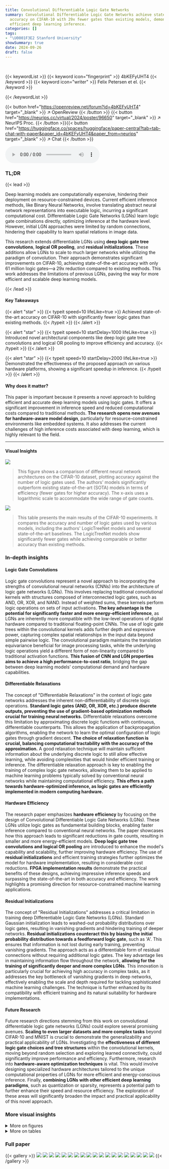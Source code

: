 ```yaml
---
title: Convolutional Differentiable Logic Gate Networks
summary: Convolutional Differentiable Logic Gate Networks achieve state-of-the-art
  accuracy on CIFAR-10 with 29x fewer gates than existing models, demonstrating highly
  efficient deep learning inference.
categories: []
tags:
- "\U0001F3E2 Stanford University"
showSummary: true
date: 2024-09-26
draft: false
---
```


<br>

{{< keywordList >}}
{{< keyword icon="fingerprint" >}} 4bKEFyUHT4 {{< /keyword >}}
{{< keyword icon="writer" >}} Felix Petersen et el. {{< /keyword >}}
 
{{< /keywordList >}}

{{< button href="https://openreview.net/forum?id=4bKEFyUHT4" target="_blank" >}}
↗ OpenReview
{{< /button >}}
{{< button href="https://neurips.cc/virtual/2024/poster/96650" target="_blank" >}}
↗ NeurIPS Proc.
{{< /button >}}{{< button href="https://huggingface.co/spaces/huggingface/paper-central?tab=tab-chat-with-paper&paper_id=4bKEFyUHT4&paper_from=neurips" target="_blank" >}}
↗ Chat
{{< /button >}}



<audio controls>
    <source src="https://ai-paper-reviewer.com/4bKEFyUHT4/podcast.wav" type="audio/wav">
    Your browser does not support the audio element.
</audio>


### TL;DR


{{< lead >}}

Deep learning models are computationally expensive, hindering their deployment on resource-constrained devices.  Current efficient inference methods, like Binary Neural Networks, involve translating abstract neural network representations into executable logic, incurring a significant computational cost.  Differentiable Logic Gate Networks (LGNs) learn logic gate combinations directly, optimizing inference at the hardware level. However, initial LGN approaches were limited by random connections, hindering their capability to learn spatial relations in image data.

This research extends differentiable LGNs using **deep logic gate tree convolutions**, **logical OR pooling**, and **residual initializations**.  These additions allow LGNs to scale to much larger networks while utilizing the paradigm of convolution.  Their approach demonstrates significant improvements on CIFAR-10, achieving state-of-the-art accuracy with only 61 million logic gates—a 29x reduction compared to existing methods.  This work addresses the limitations of previous LGNs, paving the way for more efficient and scalable deep learning models.

{{< /lead >}}


#### Key Takeaways

{{< alert "star" >}}
{{< typeit speed=10 lifeLike=true >}} Achieved state-of-the-art accuracy on CIFAR-10 with significantly fewer logic gates than existing methods. {{< /typeit >}}
{{< /alert >}}

{{< alert "star" >}}
{{< typeit speed=10 startDelay=1000 lifeLike=true >}} Introduced novel architectural components like deep logic gate tree convolutions and logical OR pooling to improve efficiency and accuracy. {{< /typeit >}}
{{< /alert >}}

{{< alert "star" >}}
{{< typeit speed=10 startDelay=2000 lifeLike=true >}} Demonstrated the effectiveness of the proposed approach on various hardware platforms, showing a significant speedup in inference. {{< /typeit >}}
{{< /alert >}}

#### Why does it matter?
This paper is important because it presents a novel approach to building efficient and accurate deep learning models using logic gates.  It offers a significant improvement in inference speed and reduced computational costs compared to traditional methods. **The research opens new avenues for hardware-aware model design**, particularly for resource-constrained environments like embedded systems.  It also addresses the current challenges of high inference costs associated with deep learning, which is highly relevant to the field.

------
#### Visual Insights



![](https://ai-paper-reviewer.com/4bKEFyUHT4/figures_0_1.jpg)

> This figure shows a comparison of different neural network architectures on the CIFAR-10 dataset, plotting accuracy against the number of logic gates used.  The authors' models significantly outperform existing state-of-the-art (SOTA) models in terms of efficiency (fewer gates for higher accuracy). The x-axis uses a logarithmic scale to accommodate the wide range of gate counts.





![](https://ai-paper-reviewer.com/4bKEFyUHT4/tables_7_1.jpg)

> This table presents the main results of the CIFAR-10 experiments.  It compares the accuracy and number of logic gates used by various models, including the authors' LogicTreeNet models and several state-of-the-art baselines.  The LogicTreeNet models show significantly fewer gates while achieving comparable or better accuracy than existing methods.





### In-depth insights


#### Logic Gate Convolutions
Logic gate convolutions represent a novel approach to incorporating the strengths of convolutional neural networks (CNNs) into the architecture of logic gate networks (LGNs).  This involves replacing traditional convolutional kernels with structures composed of interconnected logic gates, such as AND, OR, XOR, and NAND.  Instead of weighted sums, these kernels perform logic operations on sets of input activations.  **The key advantage is the potential for significantly faster and more energy-efficient inference**, as LGNs are inherently more compatible with the low-level operations of digital hardware compared to traditional floating-point CNNs. The use of logic gate trees within the convolutional kernels adds further depth and expressive power, capturing complex spatial relationships in the input data beyond simple pairwise logic.  The convolutional paradigm maintains the translation equivariance beneficial for image processing tasks, while the underlying logic operations yield a different form of non-linearity compared to traditional activation functions.  **This fusion of CNN and LGN properties aims to achieve a high performance-to-cost ratio**, bridging the gap between deep learning models' computational demand and hardware capabilities.

#### Differentiable Relaxations
The concept of "Differentiable Relaxations" in the context of logic gate networks addresses the inherent non-differentiability of discrete logic operations.  **Standard logic gates (AND, OR, XOR, etc.) produce discrete outputs, preventing the use of gradient-based optimization methods crucial for training neural networks.** Differentiable relaxations overcome this limitation by approximating discrete logic functions with continuous, differentiable counterparts. This allows the application of backpropagation algorithms, enabling the network to learn the optimal configuration of logic gates through gradient descent.  **The choice of relaxation function is crucial, balancing computational tractability with the accuracy of the approximation.**  A good relaxation technique will maintain sufficient information about the underlying discrete logic to still allow effective learning, while avoiding complexities that would hinder efficient training or inference.  The differentiable relaxation approach is key to enabling the training of complex logic gate networks, allowing them to be applied to machine learning problems typically solved by conventional neural networks while maintaining computational efficiency. **This offers a path towards hardware-optimized inference, as logic gates are efficiently implemented in modern computing hardware.**

#### Hardware Efficiency
The research paper emphasizes **hardware efficiency** by focusing on the design of Convolutional Differentiable Logic Gate Networks (LGNs).  These LGNs utilize logic gates as fundamental building blocks, enabling faster inference compared to conventional neural networks. The paper showcases how this approach leads to significant reductions in gate counts, resulting in smaller and more energy-efficient models.  **Deep logic gate tree convolutions and logical OR pooling** are introduced to enhance the model's capability and scalability, further improving hardware efficiency.  The use of **residual initializations** and efficient training strategies further optimizes the model for hardware implementation, resulting in considerable cost reductions.  **FPGA implementation results** demonstrate the practical benefits of these designs, achieving impressive inference speeds and surpassing the state-of-the-art in both accuracy and efficiency.  The work highlights a promising direction for resource-constrained machine learning applications.

#### Residual Initializations
The concept of "Residual Initializations" addresses a critical limitation in training deep Differentiable Logic Gate Networks (LGNs).  Standard Gaussian initialization leads to washed-out probability distributions over logic gates, resulting in vanishing gradients and hindering training of deeper networks. **Residual initializations counteract this by biasing the initial probability distribution towards a feedforward logic gate**, such as 'A'. This ensures that information is not lost during early training, preventing vanishing gradients.  The approach acts as a differentiable form of residual connections without requiring additional logic gates.  The key advantage lies in maintaining information flow throughout the network, **allowing for the training of significantly deeper and more complex LGNs**. This innovation is particularly crucial for achieving high accuracy in complex tasks, as it addresses the key bottleneck of vanishing gradients in deep networks, effectively enabling the scale and depth required for tackling sophisticated machine learning challenges.  The technique is further enhanced by its compatibility with efficient training and its natural suitability for hardware implementations.

#### Future Research
Future research directions stemming from this work on convolutional differentiable logic gate networks (LGNs) could explore several promising avenues. **Scaling to even larger datasets and more complex tasks** beyond CIFAR-10 and MNIST is crucial to demonstrate the generalizability and practical applicability of LGNs.  Investigating the **effectiveness of different logic gate choices and tree structures** within the convolutional kernels, moving beyond random selection and exploring learned connectivity, could significantly improve performance and efficiency.  Furthermore, research into **hardware-aware optimization techniques** is vital. This would involve designing specialized hardware architectures tailored to the unique computational properties of LGNs for more efficient and energy-conscious inference.  Finally, **combining LGNs with other efficient deep learning paradigms**, such as quantization or sparsity, represents a potential path to further enhance their speed and resource efficiency.  The exploration of these areas will significantly broaden the impact and practical applicability of this novel approach.


### More visual insights

<details>
<summary>More on figures
</summary>


![](https://ai-paper-reviewer.com/4bKEFyUHT4/figures_1_1.jpg)

> This figure illustrates the architecture of a randomly connected Logic Gate Network (LGN).  Each node in the network represents a single logic gate (e.g., AND, NAND, XOR). The network's function is determined by the choice of logic gate at each node and the connections between them.  The bottom part of the diagram shows that during training, the network learns the optimal combination of logic gates for each node by selecting from a distribution of 16 possible gates.  The example given in the figure shows how an LGN processes binary inputs representing image pixels (of a panda and a polar bear) to classify them.


![](https://ai-paper-reviewer.com/4bKEFyUHT4/figures_2_1.jpg)

> This figure compares the conventional convolutional neural networks with the proposed convolutional logic gate networks.  The left side (a) shows a conventional CNN where kernel weights are summed. The right side (b) shows the proposed convolutional logic gate network which uses logic gates (f1, f2, f3) instead of weighted sums.  Both illustrations depict shared weights/logic gate choices across kernel placements for spatial efficiency. Only one input and output channel is shown for clarity.


![](https://ai-paper-reviewer.com/4bKEFyUHT4/figures_3_1.jpg)

> This figure shows the activation level during training for three different scenarios: with pre-or-pooling, with post-or-pooling, and without or-pooling. It demonstrates that, even without explicit regularization, training implicitly leads to the activation levels of the no-or-pooling scenario when using or-pooling.


![](https://ai-paper-reviewer.com/4bKEFyUHT4/figures_4_1.jpg)

> This figure compares the architecture of conventional convolutional neural networks (CNNs) with the proposed convolutional logic gate networks (CLGNs).  In CNNs, each kernel performs a weighted sum of the inputs, while in CLGNs, kernels consist of binary logic gates (f1, f2, f3) arranged in a tree structure. The weights in CNNs are replaced by the choices of logic gates in CLGNs, which are learned during training. The figure highlights that the logic gate choices are shared across different locations within the image, mimicking the weight sharing in CNNs. The simplified representation uses a single input and output channel for clarity.


![](https://ai-paper-reviewer.com/4bKEFyUHT4/figures_5_1.jpg)

> This figure shows the architecture of the LogicTreeNet used in the paper.  It's a convolutional neural network specifically designed for efficient inference using logic gates. The architecture consists of convolutional blocks, each containing logic gate trees, followed by or-pooling layers to reduce dimensionality.  The final layers are fully connected using randomly connected logic gates, ultimately leading to a group sum for classification. The diagram visually depicts the structure, highlighting the learnable logic gates (circles) and fixed or-gates.


![](https://ai-paper-reviewer.com/4bKEFyUHT4/figures_9_1.jpg)

> This figure shows the trade-off between the number of logic gates and accuracy on the CIFAR-10 dataset.  The plot compares the performance of the proposed Convolutional Differentiable Logic Gate Networks (CDLGNs) with several state-of-the-art (SOTA) baselines.  The authors' models significantly outperform the existing methods, achieving higher accuracy with considerably fewer logic gates. The x-axis is logarithmic, highlighting the substantial efficiency gains.


![](https://ai-paper-reviewer.com/4bKEFyUHT4/figures_9_2.jpg)

> This figure compares the distribution of logic gates chosen during training for a MNIST model using two different initialization methods: Gaussian and Residual. Each cell in the heatmaps represents the probability of a specific logic gate being selected for a particular layer and gate position.  The Gaussian initialization shows a more uniform distribution across the gates in most layers, indicating a less biased training process.  In contrast, the Residual initialization demonstrates a strong bias towards the identity gate ('A') in many layers, potentially stemming from the intentional bias used in this initialization method to improve training stability and mitigate vanishing gradients. The color intensity represents the probability; darker colors mean lower probability.


![](https://ai-paper-reviewer.com/4bKEFyUHT4/figures_15_1.jpg)

> This figure shows the architecture of the LogicTreeNet model for CIFAR-10.  The architecture is composed of convolutional blocks with or-pooling layers, followed by randomly connected layers and a group sum for classification.  Each block reduces the spatial size of the feature maps. The figure highlights the use of logic gate trees, where circles represent learnable logic gates, while the logical OR gates for pooling are fixed.  The training process involves learning the probability distributions over logic gates using a softmax function and applying a continuous maximum t-conorm relaxation to the fixed OR gates.


![](https://ai-paper-reviewer.com/4bKEFyUHT4/figures_15_2.jpg)

> This figure shows the training and testing accuracy curves for a convolutional LGN model trained on the CIFAR-10 dataset.  Three curves are presented: training accuracy in inference mode (discretized), testing accuracy in inference mode (discretized), and testing accuracy during differentiable training. The plot highlights that the discrepancy between differentiable training accuracy and inference accuracy is minimal towards the end of training, indicating a successful relaxation and discretization process.


![](https://ai-paper-reviewer.com/4bKEFyUHT4/figures_16_1.jpg)

> This figure shows the results of an ablation study on the hyperparameter z3, which controls the strength of the residual initialization in an MNIST model.  The x-axis represents different values of z3, and the y-axis shows the corresponding test accuracy. The plot reveals that the model performs well when z3 is greater than or equal to 2, achieving high accuracy around z3=5.  Values of z3 below 2 lead to significantly lower accuracy. The error bars represent the average over 5 different random seeds used for training, indicating the variability in performance.


</details>




<details>
<summary>More on tables
</summary>


![](https://ai-paper-reviewer.com/4bKEFyUHT4/tables_7_2.jpg)
> This table compares the inference time per image on a Xilinx VU13P FPGA for various methods on the CIFAR-10 dataset.  The time is the bottleneck of data transfer to FPGA.  The methods compared include FINN CNV, RebNet (with one and two residual blocks), Zhao et al., FBNA CNV, FracBNN, TrueNorth, and three different sizes of the LogicTreeNet model (S, M, and B).  Note that TrueNorth uses an ASIC instead of an FPGA.

![](https://ai-paper-reviewer.com/4bKEFyUHT4/tables_8_1.jpg)
> This table presents the results of the MNIST experiments, comparing the proposed LogicTreeNet models to various existing state-of-the-art methods.  It shows the accuracy, number of logic gates used, and FPGA inference time for each method. The table highlights the superior efficiency and accuracy of the LogicTreeNet models compared to other approaches in terms of both accuracy and the number of gates used, which is directly proportional to hardware costs.

![](https://ai-paper-reviewer.com/4bKEFyUHT4/tables_8_2.jpg)
> This table shows the accuracy variations observed across multiple runs of different MNIST models (S, M, and L).  The variations are presented as mean accuracy ± standard deviation, highlighting the impact of random initialization and fixed connectivity on model performance.

![](https://ai-paper-reviewer.com/4bKEFyUHT4/tables_8_3.jpg)
> This ablation study analyzes the impact of different architectural components of the LogicTreeNet model on its performance. The table shows the accuracy achieved with various combinations of architectural elements, including the use of trees, residual initializations, or-pooling, weight decay, and the number of input channels.  The study demonstrates the importance of each element for the model's success.

![](https://ai-paper-reviewer.com/4bKEFyUHT4/tables_14_1.jpg)
> This table shows the hyperparameters used for training different models on CIFAR-10 and MNIST datasets.  It lists the softmax temperature, learning rate, weight decay, batch size, output gate factor, number of input bits, number of outputs per class, and the maximum attainable class score for each model.

</details>




### Full paper

{{< gallery >}}
<img src="https://ai-paper-reviewer.com/4bKEFyUHT4/1.png" class="grid-w50 md:grid-w33 xl:grid-w25" />
<img src="https://ai-paper-reviewer.com/4bKEFyUHT4/2.png" class="grid-w50 md:grid-w33 xl:grid-w25" />
<img src="https://ai-paper-reviewer.com/4bKEFyUHT4/3.png" class="grid-w50 md:grid-w33 xl:grid-w25" />
<img src="https://ai-paper-reviewer.com/4bKEFyUHT4/4.png" class="grid-w50 md:grid-w33 xl:grid-w25" />
<img src="https://ai-paper-reviewer.com/4bKEFyUHT4/5.png" class="grid-w50 md:grid-w33 xl:grid-w25" />
<img src="https://ai-paper-reviewer.com/4bKEFyUHT4/6.png" class="grid-w50 md:grid-w33 xl:grid-w25" />
<img src="https://ai-paper-reviewer.com/4bKEFyUHT4/7.png" class="grid-w50 md:grid-w33 xl:grid-w25" />
<img src="https://ai-paper-reviewer.com/4bKEFyUHT4/8.png" class="grid-w50 md:grid-w33 xl:grid-w25" />
<img src="https://ai-paper-reviewer.com/4bKEFyUHT4/9.png" class="grid-w50 md:grid-w33 xl:grid-w25" />
<img src="https://ai-paper-reviewer.com/4bKEFyUHT4/10.png" class="grid-w50 md:grid-w33 xl:grid-w25" />
<img src="https://ai-paper-reviewer.com/4bKEFyUHT4/11.png" class="grid-w50 md:grid-w33 xl:grid-w25" />
<img src="https://ai-paper-reviewer.com/4bKEFyUHT4/12.png" class="grid-w50 md:grid-w33 xl:grid-w25" />
<img src="https://ai-paper-reviewer.com/4bKEFyUHT4/13.png" class="grid-w50 md:grid-w33 xl:grid-w25" />
<img src="https://ai-paper-reviewer.com/4bKEFyUHT4/14.png" class="grid-w50 md:grid-w33 xl:grid-w25" />
<img src="https://ai-paper-reviewer.com/4bKEFyUHT4/15.png" class="grid-w50 md:grid-w33 xl:grid-w25" />
<img src="https://ai-paper-reviewer.com/4bKEFyUHT4/16.png" class="grid-w50 md:grid-w33 xl:grid-w25" />
<img src="https://ai-paper-reviewer.com/4bKEFyUHT4/17.png" class="grid-w50 md:grid-w33 xl:grid-w25" />
<img src="https://ai-paper-reviewer.com/4bKEFyUHT4/18.png" class="grid-w50 md:grid-w33 xl:grid-w25" />
<img src="https://ai-paper-reviewer.com/4bKEFyUHT4/19.png" class="grid-w50 md:grid-w33 xl:grid-w25" />
{{< /gallery >}}